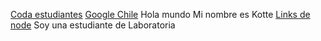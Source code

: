 [Coda estudiantes](https://coda.io/d/Book-Estudiantes-DEV011_dAMz9-r-D3L/Proyectos_su0yk#_luGLw)
[Google Chile](https://www.google.cl/)
Hola mundo
Mi nombre es Kotte
[Links de node](https://www.node.org)
Soy una estudiante de Laboratoria
